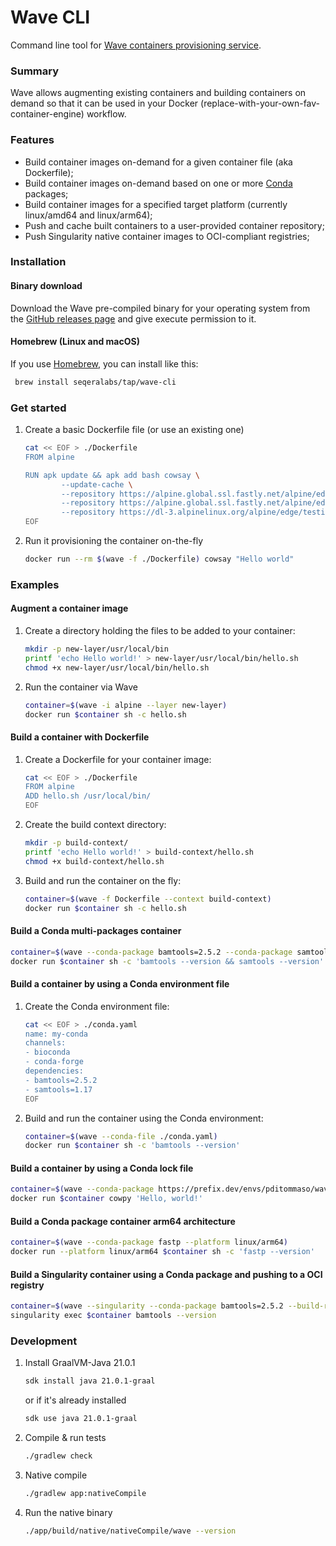 # Wave CLI

Command line tool for [Wave containers provisioning service](https://github.com/seqeralabs/wave).

### Summary 

Wave allows augmenting existing containers and building containers on demand so
that it can be used in your Docker (replace-with-your-own-fav-container-engine) workflow.

### Features

* Build container images on-demand for a given container file (aka Dockerfile);
* Build container images on-demand based on one or more [Conda](https://conda.io/) packages;
* Build container images for a specified target platform (currently linux/amd64 and linux/arm64);
* Push and cache built containers to a user-provided container repository;
* Push Singularity native container images to OCI-compliant registries;
  
### Installation 


#### Binary download 

Download the Wave pre-compiled binary for your operating system from the 
[GitHub releases page](https://github.com/seqeralabs/wave-cli/releases/latest) and give execute permission to it.

#### Homebrew (Linux and macOS)

If you use [Homebrew](https://brew.sh/), you can install like this:

```bash
 brew install seqeralabs/tap/wave-cli
```

### Get started

1. Create a basic Dockerfile file (or use an existing one)
   
    ```bash
    cat << EOF > ./Dockerfile
    FROM alpine 

    RUN apk update && apk add bash cowsay \
            --update-cache \
            --repository https://alpine.global.ssl.fastly.net/alpine/edge/community \
            --repository https://alpine.global.ssl.fastly.net/alpine/edge/main \
            --repository https://dl-3.alpinelinux.org/alpine/edge/testing
    EOF
    ```

2. Run it provisioning the container on-the-fly


    ```bash
    docker run --rm $(wave -f ./Dockerfile) cowsay "Hello world"
    ```


### Examples 

#### Augment a container image 

1. Create a directory holding the files to be added to your container:

    ```bash
    mkdir -p new-layer/usr/local/bin
    printf 'echo Hello world!' > new-layer/usr/local/bin/hello.sh 
    chmod +x new-layer/usr/local/bin/hello.sh
    ```

2. Run the container via Wave 

    ```bash
    container=$(wave -i alpine --layer new-layer)
    docker run $container sh -c hello.sh
    ```

#### Build a container with Dockerfile 

1. Create a Dockerfile for your container image: 

    ```bash
    cat << EOF > ./Dockerfile
    FROM alpine 
    ADD hello.sh /usr/local/bin/
    EOF
    ```

2. Create the build context directory:

    ```bash
    mkdir -p build-context/
    printf 'echo Hello world!' > build-context/hello.sh 
    chmod +x build-context/hello.sh 
    ```

3. Build and run the container on the fly:

    ```bash
    container=$(wave -f Dockerfile --context build-context)
    docker run $container sh -c hello.sh
    ```

#### Build a Conda multi-packages container 

```bash
container=$(wave --conda-package bamtools=2.5.2 --conda-package samtools=1.17)
docker run $container sh -c 'bamtools --version && samtools --version'
```

#### Build a container by using a Conda environment file

1. Create the Conda environment file:

    ```bash
    cat << EOF > ./conda.yaml
    name: my-conda
    channels:
    - bioconda
    - conda-forge
    dependencies:
    - bamtools=2.5.2
    - samtools=1.17
    EOF
    ```

2. Build and run the container using the Conda environment:

    ```bash
    container=$(wave --conda-file ./conda.yaml)
    docker run $container sh -c 'bamtools --version'
    ```


#### Build a container by using a Conda lock file

```bash
container=$(wave --conda-package https://prefix.dev/envs/pditommaso/wave/6x60arx3od13/conda-lock.yml)
docker run $container cowpy 'Hello, world!'
```


#### Build a Conda package container arm64 architecture

```bash
container=$(wave --conda-package fastp --platform linux/arm64)
docker run --platform linux/arm64 $container sh -c 'fastp --version'
```

#### Build a Singularity container using a Conda package and pushing to a OCI registry

```bash
container=$(wave --singularity --conda-package bamtools=2.5.2 --build-repo docker.io/user/repo --freeze --await)
singularity exec $container bamtools --version
```

### Development

1. Install GraalVM-Java 21.0.1

    ```bash
    sdk install java 21.0.1-graal
    ```

    or if it's already installed

   ```bash
   sdk use java 21.0.1-graal
   ```

2. Compile & run tests 

    ```bash
    ./gradlew check
    ```

3. Native compile

    ```bash
    ./gradlew app:nativeCompile
    ```

4. Run the native binary 

    ```bash
    ./app/build/native/nativeCompile/wave --version
    ```
